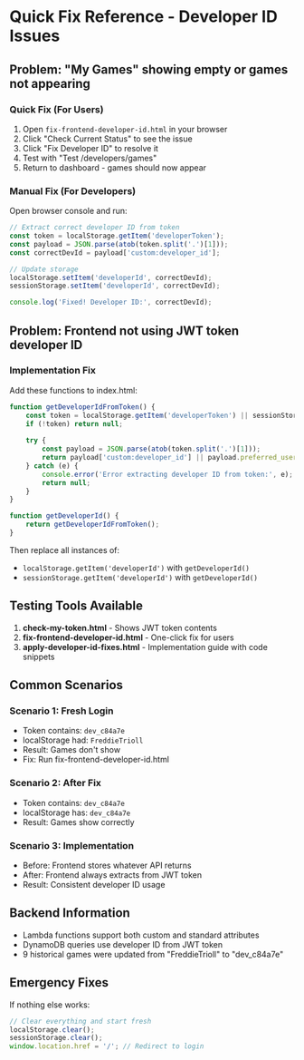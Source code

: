 # Quick Fix Reference - Developer ID Issues

## Problem: "My Games" showing empty or games not appearing

### Quick Fix (For Users)
1. Open `fix-frontend-developer-id.html` in your browser
2. Click "Check Current Status" to see the issue
3. Click "Fix Developer ID" to resolve it
4. Test with "Test /developers/games"
5. Return to dashboard - games should now appear

### Manual Fix (For Developers)
Open browser console and run:
```javascript
// Extract correct developer ID from token
const token = localStorage.getItem('developerToken');
const payload = JSON.parse(atob(token.split('.')[1]));
const correctDevId = payload['custom:developer_id'];

// Update storage
localStorage.setItem('developerId', correctDevId);
sessionStorage.setItem('developerId', correctDevId);

console.log('Fixed! Developer ID:', correctDevId);
```

## Problem: Frontend not using JWT token developer ID

### Implementation Fix
Add these functions to index.html:

```javascript
function getDeveloperIdFromToken() {
    const token = localStorage.getItem('developerToken') || sessionStorage.getItem('developerToken');
    if (!token) return null;
    
    try {
        const payload = JSON.parse(atob(token.split('.')[1]));
        return payload['custom:developer_id'] || payload.preferred_username || null;
    } catch (e) {
        console.error('Error extracting developer ID from token:', e);
        return null;
    }
}

function getDeveloperId() {
    return getDeveloperIdFromToken();
}
```

Then replace all instances of:
- `localStorage.getItem('developerId')` with `getDeveloperId()`
- `sessionStorage.getItem('developerId')` with `getDeveloperId()`

## Testing Tools Available

1. **check-my-token.html** - Shows JWT token contents
2. **fix-frontend-developer-id.html** - One-click fix for users
3. **apply-developer-id-fixes.html** - Implementation guide with code snippets

## Common Scenarios

### Scenario 1: Fresh Login
- Token contains: `dev_c84a7e`
- localStorage had: `FreddieTrioll`
- Result: Games don't show
- Fix: Run fix-frontend-developer-id.html

### Scenario 2: After Fix
- Token contains: `dev_c84a7e`
- localStorage has: `dev_c84a7e`
- Result: Games show correctly

### Scenario 3: Implementation
- Before: Frontend stores whatever API returns
- After: Frontend always extracts from JWT token
- Result: Consistent developer ID usage

## Backend Information
- Lambda functions support both custom and standard attributes
- DynamoDB queries use developer ID from JWT token
- 9 historical games were updated from "FreddieTrioll" to "dev_c84a7e"

## Emergency Fixes

If nothing else works:
```javascript
// Clear everything and start fresh
localStorage.clear();
sessionStorage.clear();
window.location.href = '/'; // Redirect to login
```